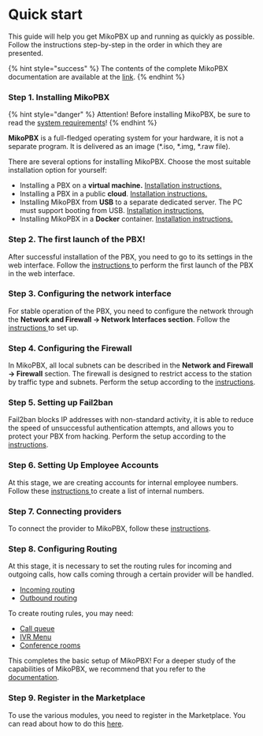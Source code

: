 # Quick start

This guide will help you get MikoPBX up and running as quickly as possible. Follow the instructions step-by-step in the order in which they are presented.

{% hint style="success" %}
The contents of the complete MikoPBX documentation are available at the [link](../).
{% endhint %}

### Step 1. Installing MikoPBX

{% hint style="danger" %}
Attention! Before installing MikoPBX, be sure to read the [system requirements](system-requirements.md)!
{% endhint %}

**MikoPBX** is a full-fledged operating system for your hardware, it is not a separate program. It is delivered as an image (\*.iso, \*.img, \*.raw file).&#x20;

There are several options for installing MikoPBX. Choose the most suitable installation option for yourself:

* Installing a PBX on a **virtual machine.** [Installation instructions. ](../setup/hypervisor/)
* Installing a PBX in a public **cloud**. [Installation instructions. ](../setup/cloud/)
* Installing MikoPBX from **USB** to a separate dedicated server. The PC must support booting from USB. [Installation instructions. ](../setup/bare-metal.md)
* Installing MikoPBX in a **Docker** container. [Installation instructions.](../setup/docker/)

### Step 2. The first launch of the PBX!

After successful installation of the PBX, you need to go to its settings in the web interface. Follow the [instructions ](getting-to-know-mikopbx.md)to perform the first launch of the PBX in the web interface.

### Step 3. Configuring the network interface <a href="#shag_4_nastrojka_setevogo_interfejsa" id="shag_4_nastrojka_setevogo_interfejsa"></a>

For stable operation of the PBX, you need to configure the network through the **Network and Firewall → Network Interfaces section**. Follow the [instructions ](../manual/connectivity/network.md)to set up.

### Step 4. Configuring the Firewall

In MikoPBX, all local subnets can be described in the **Network and Firewall → Firewall** section. The firewall is designed to restrict access to the station by traffic type and subnets. Perform the setup according to the [instructions](../manual/connectivity/firewall.md).

### Step 5. Setting up Fail2ban

Fail2ban blocks IP addresses with non-standard activity, it is able to reduce the speed of unsuccessful authentication attempts, and allows you to protect your PBX from hacking. Perform the setup according to the [instructions](../manual/connectivity/fail2-ban.md).

### Step 6. Setting Up Employee Accounts

At this stage, we are creating accounts for internal employee numbers. Follow these [instructions ](../manual/telephony/extensions.md)to create a list of internal numbers.

### Step 7. Connecting providers

To connect the provider to MikoPBX, follow these [instructions](../manual/routing/providers.md).

### Step 8. Configuring Routing

At this stage, it is necessary to set the routing rules for incoming and outgoing calls, how calls coming through a certain provider will be handled.

* [Incoming routing](../manual/routing/incoming-routing.md)
* [Outbound routing](../manual/routing/outbound-routing.md)

To create routing rules, you may need:

* [Call queue](../manual/telephony/call-queues.md)
* [IVR Menu](../manual/telephony/ivr-menu.md)
* [Conference rooms](../manual/telephony/conference-rooms.md)

This completes the basic setup of MikoPBX! For a deeper study of the capabilities of MikoPBX, we recommend that you refer to the [documentation](../).

### Step 9. Register in the Marketplace

To use the various modules, you need to register in the Marketplace. You can read about how to do this [here](../manual/modules/licensing.md).
